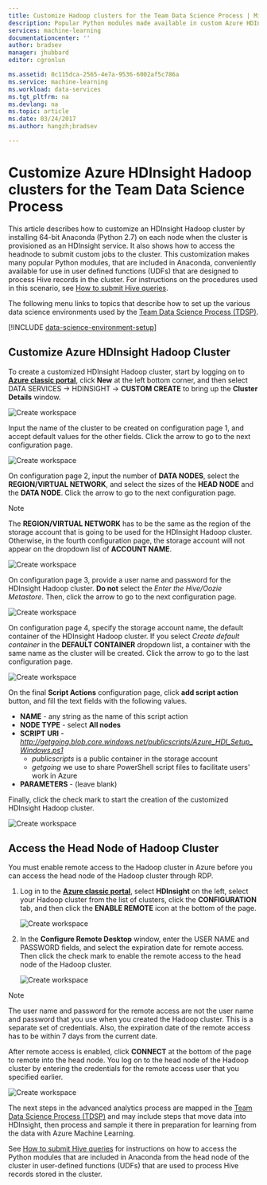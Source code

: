 ```yaml
---
title: Customize Hadoop clusters for the Team Data Science Process | Microsoft Docs
description: Popular Python modules made available in custom Azure HDInsight Hadoop clusters.
services: machine-learning
documentationcenter: ''
author: bradsev
manager: jhubbard
editor: cgronlun

ms.assetid: 0c115dca-2565-4e7a-9536-6002af5c786a
ms.service: machine-learning
ms.workload: data-services
ms.tgt_pltfrm: na
ms.devlang: na
ms.topic: article
ms.date: 03/24/2017
ms.author: hangzh;bradsev

---
```

# Customize Azure HDInsight Hadoop clusters for the Team Data Science Process
This article describes how to customize an HDInsight Hadoop cluster by installing 64-bit Anaconda (Python 2.7) on each node when the cluster is provisioned as an HDInsight service. It also shows how to access the headnode to submit custom jobs to the cluster. This customization makes many popular Python modules, that are included in Anaconda, conveniently available for use in user defined functions (UDFs) that are designed to process Hive records in the cluster. For instructions on the procedures used in this scenario, see [How to submit Hive queries](machine-learning-data-science-move-hive-tables.md#submit).

The following menu links to topics that describe how to set up the various data science environments used by the [Team Data Science Process (TDSP)](data-science-process-overview.md).

[!INCLUDE [data-science-environment-setup](../../includes/cap-setup-environments.md)]

## <a name="customize"></a>Customize Azure HDInsight Hadoop Cluster
To create a customized HDInsight Hadoop cluster, start by logging on to [**Azure classic portal**](https://manage.windowsazure.com/), click **New** at the left bottom corner, and then select DATA SERVICES -> HDINSIGHT -> **CUSTOM CREATE** to bring up the **Cluster Details** window. 

![Create workspace](./media/machine-learning-data-science-customize-hadoop-cluster/customize-cluster-img1.png)

Input the name of the cluster to be created on configuration page 1, and accept default values for the other fields. Click the arrow to go to the next configuration page. 

![Create workspace](./media/machine-learning-data-science-customize-hadoop-cluster/customize-cluster-img1.png)

On configuration page 2, input the number of **DATA NODES**, select the **REGION/VIRTUAL NETWORK**, and select the sizes of the **HEAD NODE** and the **DATA NODE**. Click the arrow to go to the next configuration page.

> [!NOTE]
> The **REGION/VIRTUAL NETWORK** has to be the same as the region of the storage account that is going to be used for the HDInsight Hadoop cluster. Otherwise, in the fourth configuration page, the storage account will not appear on the dropdown list of **ACCOUNT NAME**.
> 
> 

![Create workspace](./media/machine-learning-data-science-customize-hadoop-cluster/customize-cluster-img3.png)

On configuration page 3, provide a user name and password for the HDInsight Hadoop cluster. **Do not** select the *Enter the Hive/Oozie Metastore*. Then, click the arrow to go to the next configuration page. 

![Create workspace](./media/machine-learning-data-science-customize-hadoop-cluster/customize-cluster-img4.png)

On configuration page 4, specify the storage account name, the default container of the HDInsight Hadoop cluster. If you select *Create default container* in the **DEFAULT CONTAINER** dropdown list, a container with the same name as the cluster will be created. Click the arrow to go to the last configuration page.

![Create workspace](./media/machine-learning-data-science-customize-hadoop-cluster/customize-cluster-img5.png)

On the final **Script Actions** configuration page, click **add script action** button, and fill the text fields with the following values.

* **NAME** - any string as the name of this script action
* **NODE TYPE** - select **All nodes**
* **SCRIPT URI** - *http://getgoing.blob.core.windows.net/publicscripts/Azure_HDI_Setup_Windows.ps1* 
  * *publicscripts* is a public container in the storage account 
  * *getgoing* we use to share PowerShell script files to facilitate users' work in Azure
* **PARAMETERS** - (leave blank)

Finally, click the check mark to start the creation of the customized HDInsight Hadoop cluster. 

![Create workspace](./media/machine-learning-data-science-customize-hadoop-cluster/script-actions.png)

## <a name="headnode"></a> Access the Head Node of Hadoop Cluster
You must enable remote access to the Hadoop cluster in Azure before you can access the head node of the Hadoop cluster through RDP. 

1. Log in to the [**Azure classic portal**](https://manage.windowsazure.com/), select **HDInsight** on the left, select your Hadoop cluster from the list of clusters, click the **CONFIGURATION** tab, and then click the **ENABLE REMOTE** icon at the bottom of the page.
   
    ![Create workspace](./media/machine-learning-data-science-customize-hadoop-cluster/enable-remote-access-1.png)
2. In the **Configure Remote Desktop** window, enter the USER NAME and PASSWORD fields, and select the expiration date for remote access. Then click the check mark to enable the remote access to the head node of the Hadoop cluster.
   
    ![Create workspace](./media/machine-learning-data-science-customize-hadoop-cluster/enable-remote-access-2.png)

> [!NOTE]
> The user name and password for the remote access are not the user name and password that you use when you created the Hadoop cluster. This is a separate set of credentials. Also, the expiration date of the remote access has to be within 7 days from the current date.
> 
> 

After remote access is enabled, click **CONNECT** at the bottom of the page to remote into the head node. You log on to the head node of the Hadoop cluster by entering the credentials for the remote access user that you specified earlier.

![Create workspace](./media/machine-learning-data-science-customize-hadoop-cluster/enable-remote-access-3.png)

The next steps in the advanced analytics process are mapped in the [Team Data Science Process (TDSP)](https://azure.microsoft.com/documentation/learning-paths/cortana-analytics-process/) and may include steps that move data into HDInsight, then process and sample it there in preparation for learning from the data with Azure Machine Learning.

See [How to submit Hive queries](machine-learning-data-science-move-hive-tables.md#submit) for instructions on how to access the Python modules that are included in Anaconda from the head node of the cluster in user-defined functions (UDFs) that are used to process Hive records stored in the cluster.

